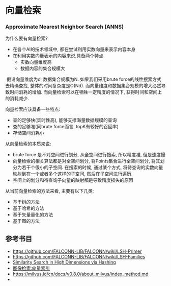 #  向量检索

###  Approximate Nearest Neighbor Search (ANNS)

为什么要有向量检索?

* 在各个AI的技术领域中,  都在尝试利用实数向量来表示内容本身
* 在利用实数向量表示的内容来说,具备两个特点
  * 实数向量维度高
  * 数据内容的集合规模大 

​    假设向量维度为d, 数据集合规模为N. 如果我们采用brute force的线性搜索方式去精确查找, 整体的时间复杂度是O(Nd). 而向量维度和数据集合规模的增大必然导致时间消耗的增加. 而向量检索可以在牺牲一定精度的情况下, 获得时间和空间上的消耗减少.

向量检索应该具备一些特点:

* 查的足够快(实时性高), 能够支撑海量数据规模的查询
* 查的足够准(同brute force而言, topK有较好的召回率)
* 存储空间消耗小

 从向量检索的本质来说:

* brute force 是不对空间进行划分, 从全空间进行搜索, 所以精度准, 但是速度慢
* 向量检索的相关算法都是对全空间划分, 将Points集合进行全空间划分, 将其划分为若干个很小的子空间. 在搜索的时候, 通过某个方式, 将待查询的实数向量映射到在一个或者多个这样的子空间, 然后在子空间进行遍历.
* 空间上的划分和待查询子向量的映射都是导致精度损失的原因

 从当前向量检索的方法来看, 主要有以下几类:

* 基于树的方法
* 基于哈希的方法
* 基于矢量量化的方法
* 基于图的方法



## 参考书目

*  https://github.com/FALCONN-LIB/FALCONN/wiki/LSH-Primer 
*  https://github.com/FALCONN-LIB/FALCONN/wiki/LSH-Families 
*  [Similarity Search in High Dimensions via Hashing]( https://www.cs.princeton.edu/courses/archive/spring13/cos598C/Gionis.pdf )
*  [图像检索:向量索引]( http://yongyuan.name/blog/vector-ann-search.html )
*  https://milvus.io/cn/docs/v0.8.0/about_milvus/index_method.md
* 